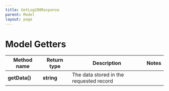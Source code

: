 ```yaml
---
title: GetLog200Response
parent: Model
layout: page
---
```


# Model Getters

Method name | Return type | Description | Notes
------------ | ------------- | ------------- | -------------
**getData()** | **string** | The data stored in the requested record |

